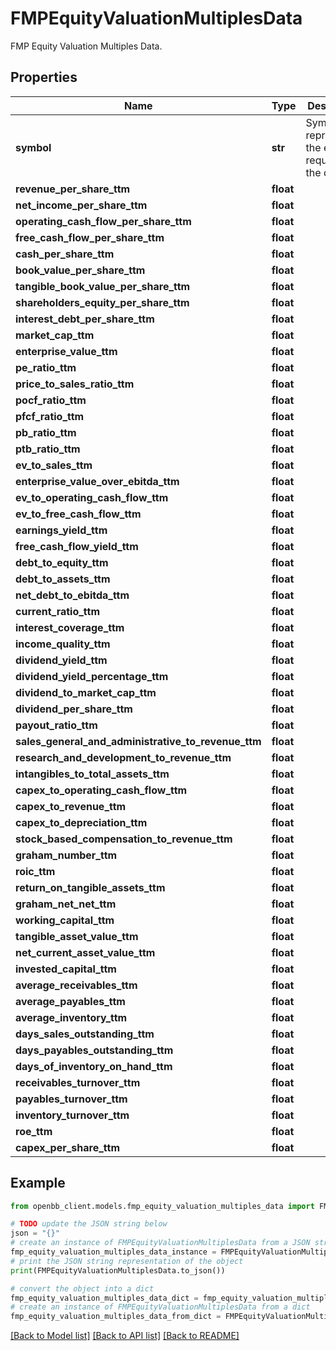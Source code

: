 # FMPEquityValuationMultiplesData

FMP Equity Valuation Multiples Data.

## Properties

Name | Type | Description | Notes
------------ | ------------- | ------------- | -------------
**symbol** | **str** | Symbol representing the entity requested in the data. | 
**revenue_per_share_ttm** | **float** |  | [optional] 
**net_income_per_share_ttm** | **float** |  | [optional] 
**operating_cash_flow_per_share_ttm** | **float** |  | [optional] 
**free_cash_flow_per_share_ttm** | **float** |  | [optional] 
**cash_per_share_ttm** | **float** |  | [optional] 
**book_value_per_share_ttm** | **float** |  | [optional] 
**tangible_book_value_per_share_ttm** | **float** |  | [optional] 
**shareholders_equity_per_share_ttm** | **float** |  | [optional] 
**interest_debt_per_share_ttm** | **float** |  | [optional] 
**market_cap_ttm** | **float** |  | [optional] 
**enterprise_value_ttm** | **float** |  | [optional] 
**pe_ratio_ttm** | **float** |  | [optional] 
**price_to_sales_ratio_ttm** | **float** |  | [optional] 
**pocf_ratio_ttm** | **float** |  | [optional] 
**pfcf_ratio_ttm** | **float** |  | [optional] 
**pb_ratio_ttm** | **float** |  | [optional] 
**ptb_ratio_ttm** | **float** |  | [optional] 
**ev_to_sales_ttm** | **float** |  | [optional] 
**enterprise_value_over_ebitda_ttm** | **float** |  | [optional] 
**ev_to_operating_cash_flow_ttm** | **float** |  | [optional] 
**ev_to_free_cash_flow_ttm** | **float** |  | [optional] 
**earnings_yield_ttm** | **float** |  | [optional] 
**free_cash_flow_yield_ttm** | **float** |  | [optional] 
**debt_to_equity_ttm** | **float** |  | [optional] 
**debt_to_assets_ttm** | **float** |  | [optional] 
**net_debt_to_ebitda_ttm** | **float** |  | [optional] 
**current_ratio_ttm** | **float** |  | [optional] 
**interest_coverage_ttm** | **float** |  | [optional] 
**income_quality_ttm** | **float** |  | [optional] 
**dividend_yield_ttm** | **float** |  | [optional] 
**dividend_yield_percentage_ttm** | **float** |  | [optional] 
**dividend_to_market_cap_ttm** | **float** |  | [optional] 
**dividend_per_share_ttm** | **float** |  | [optional] 
**payout_ratio_ttm** | **float** |  | [optional] 
**sales_general_and_administrative_to_revenue_ttm** | **float** |  | [optional] 
**research_and_development_to_revenue_ttm** | **float** |  | [optional] 
**intangibles_to_total_assets_ttm** | **float** |  | [optional] 
**capex_to_operating_cash_flow_ttm** | **float** |  | [optional] 
**capex_to_revenue_ttm** | **float** |  | [optional] 
**capex_to_depreciation_ttm** | **float** |  | [optional] 
**stock_based_compensation_to_revenue_ttm** | **float** |  | [optional] 
**graham_number_ttm** | **float** |  | [optional] 
**roic_ttm** | **float** |  | [optional] 
**return_on_tangible_assets_ttm** | **float** |  | [optional] 
**graham_net_net_ttm** | **float** |  | [optional] 
**working_capital_ttm** | **float** |  | [optional] 
**tangible_asset_value_ttm** | **float** |  | [optional] 
**net_current_asset_value_ttm** | **float** |  | [optional] 
**invested_capital_ttm** | **float** |  | [optional] 
**average_receivables_ttm** | **float** |  | [optional] 
**average_payables_ttm** | **float** |  | [optional] 
**average_inventory_ttm** | **float** |  | [optional] 
**days_sales_outstanding_ttm** | **float** |  | [optional] 
**days_payables_outstanding_ttm** | **float** |  | [optional] 
**days_of_inventory_on_hand_ttm** | **float** |  | [optional] 
**receivables_turnover_ttm** | **float** |  | [optional] 
**payables_turnover_ttm** | **float** |  | [optional] 
**inventory_turnover_ttm** | **float** |  | [optional] 
**roe_ttm** | **float** |  | [optional] 
**capex_per_share_ttm** | **float** |  | [optional] 

## Example

```python
from openbb_client.models.fmp_equity_valuation_multiples_data import FMPEquityValuationMultiplesData

# TODO update the JSON string below
json = "{}"
# create an instance of FMPEquityValuationMultiplesData from a JSON string
fmp_equity_valuation_multiples_data_instance = FMPEquityValuationMultiplesData.from_json(json)
# print the JSON string representation of the object
print(FMPEquityValuationMultiplesData.to_json())

# convert the object into a dict
fmp_equity_valuation_multiples_data_dict = fmp_equity_valuation_multiples_data_instance.to_dict()
# create an instance of FMPEquityValuationMultiplesData from a dict
fmp_equity_valuation_multiples_data_from_dict = FMPEquityValuationMultiplesData.from_dict(fmp_equity_valuation_multiples_data_dict)
```
[[Back to Model list]](../README.md#documentation-for-models) [[Back to API list]](../README.md#documentation-for-api-endpoints) [[Back to README]](../README.md)



